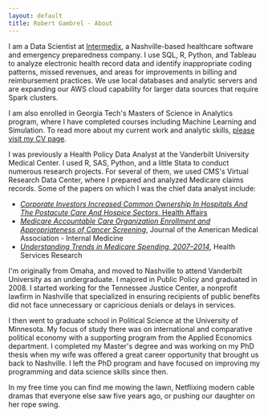 ```yaml
---
layout: default
title: Robert Gambrel - About
---
```


I am a Data Scientist at [Intermedix](https://www.intermedix.com/), a Nashville-based healthcare software and emergency preparedness company. I use SQL, R, Python, and Tableau to analyze electronic health record data and identify inappropriate coding patterns, missed revenues, and areas for improvements in billing and reimbursement practices. We use local databases and analytic servers and are expanding our AWS cloud capability for larger data sources that require Spark clusters.

I am also enrolled in Georgia Tech's Masters of Science in Analytics program, where I have completed courses including Machine Learning and Simulation. To read more about my current work and analytic skills, [please visit my CV page](/cv).

I was previously a Health Policy Data Analyst at the Vanderbilt University Medical Center. I used R, SAS, Python, and a little Stata to conduct numerous research projects. For several of them, we used CMS's Virtual Research Data Center, where I prepared and analyzed Medicare claims records. Some of the papers on which I was the chief data analyst include:
- [*Corporate Investors Increased Common Ownership In Hospitals And The Postacute Care And Hospice Sectors*, Health Affairs](https://www.healthaffairs.org/doi/10.1377/hlthaff.2017.0591)
- [*Medicare Accountable Care Organization Enrollment and Appropriateness of Cancer Screening*](https://jamanetwork.com/journals/jamainternalmedicine/article-abstract/2674256), Journal of the American Medical Association - Internal Medicine
- [*Understanding Trends in Medicare Spending, 2007–2014*](https://onlinelibrary.wiley.com/doi/abs/10.1111/1475-6773.12845), Health Services Research

I\'m originally from Omaha, and moved to Nashville to attend Vanderbilt University as an undergraduate. I majored in Public Policy and graduated in 2008. I started working for the Tennessee Justice Center, a nonprofit lawfirm in Nashville that specialized in ensuring recipients of public benefits did not face unnecessary or capricious denials or delays in services.

I then went to graduate school in Political Science at the University of Minnesota. My focus of study there was on international and comparative political economy with a supporting program from the Applied Economics department. I completed my Master\'s degree and was working on my PhD thesis when my wife was offered a great career opportunity that brought us back to Nashville. I left the PhD program and have focused on improving my programming and data science skills since then.

In my free time you can find me mowing the lawn, Netflixing modern cable dramas that everyone else saw five years ago, or pushing our daughter on her rope swing.
